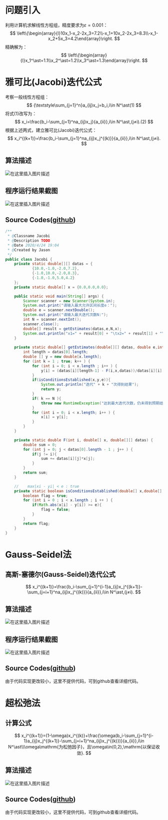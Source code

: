 ﻿# 问题引入
利用计算机求解线性方程组，精度要求为$\varepsilon=0.001$：
$$
\left\{\begin{array}{l}10x_1-x_2-2x_3=7.2\\-x_1+10x_2-2x_3=8.3\\-x_1-x_2+5x_3=4.2\end{array}\right.
$$
精确解为：
$$
\left\{\begin{array}{l}x_1^\ast=1.1\\x_2^\ast=1.2\\x_3^\ast=1.3\end{array}\right.
$$
# 雅可比(Jacobi)迭代公式
考察一般线性方程组：
$$
{\textstyle\sum_{j=1}^n}a_{ij}x_j=b_i,i\in N^\ast(1)
$$
将式$(1)$改写为：
$$
x_i=\frac{b_i-\sum_{j=1}^na_{ij}x_j}{a_{ii}},i\in N^\ast,(j≠i).(2)
$$
根据上述两式，建立雅可比(Jacobi)迭代公式：
$$
x_i^{(k+1)}=\frac{b_i-\sum_{j=1}^na_{ij}x_j^{(k)}}{a_{ii}},i\in N^\ast,(j≠i).
$$
## 算法描述
![在这里插入图片描述](https://img-blog.csdnimg.cn/20200425174305619.png?x-oss-process=image/watermark,type_ZmFuZ3poZW5naGVpdGk,shadow_10,text_aHR0cHM6Ly9ibG9nLmNzZG4ubmV0L3FxXzQ1NzQ0NTAx,size_16,color_FFFFFF,t_70)
## 程序运行结果截图
![在这里插入图片描述](https://img-blog.csdnimg.cn/20200425174353303.png?x-oss-process=image/watermark,type_ZmFuZ3poZW5naGVpdGk,shadow_10,text_aHR0cHM6Ly9ibG9nLmNzZG4ubmV0L3FxXzQ1NzQ0NTAx,size_16,color_FFFFFF,t_70)


## Source Codes([github](https://github.com/Jason-danran0612/NumericalAnalysis))

```java
/**
 * @Classname Jacobi
 * @Description TODO
 * @Date 2020/4/24 19:04
 * @Created by Jason
 */
public class Jacobi {
    private static double[][] datas = {
            {10.0,-1.0,-2.0,7.2},
            {-1.0,10.0,-2.0,8.3},
            {-1.0,-1.0,5.0,4.2}
    };
    private static double[] x = {0.0,0.0,0.0};

    public static void main(String[] args) {
        Scanner scanner = new Scanner(System.in);
        System.out.print("请输入最大允许区间长度e：");
        double e = scanner.nextDouble();
        System.out.print("请输入最大迭代次数N:");
        int N = scanner.nextInt();
        scanner.close();
        double[] result = getEstimates(datas,e,N,x);
        System.out.println("x1=" + result[0] + "\tx2=" + result[1] + "\tx3=" + result[2]);
    }
    
    private static double[] getEstimates(double[][] datas, double e,int N,double[] x) {
        int length = datas[0].length;
        double [] y = new double[x.length];
        for (int k = 1 ; true; k++ ) {
            for (int i = 0; i < x.length ; i++ ) {
                y[i] = (datas[i][length-1] - F(i,x,datas))/datas[i][i];
            }
            if(isConditionsEstablished(x,y,e)){
                System.out.println("迭代" + k + "次得到结果");
                return y;
            }
            if( k == N ){
                throw new RuntimeException("达到最大迭代次数，仍未得到预期结果...");
            }
            for (int i = 0; i < x.length; i++ ) {
                x[i] = y[i];
            }
        }
    }

    private static double F(int i, double[] x, double[][] datas) {
        double sum = 0;
        for (int j = 0; j < datas[0].length - 1 ; j++ ) {
            if(j != i){
                sum += datas[i][j]*x[j];
            }
        }
        return sum;
    }

    //    max|xi - yi| < e : true
    private static boolean isConditionsEstablished(double[] x,double[] y,double e) {
        boolean flag = true;
        for (int i = 0 ; i < x.length ; i ++ ) {
            if(Math.abs(x[i] - y[i]) >= e){
                flag = false;
            }
        }
        return flag;
    }
}

```
# Gauss-Seidel法
## 高斯-塞德尔(Gauss-Seidel)迭代公式
$$
x_i^{(k+1)}=\frac{b_i-\sum_{j=1}^{i-1}a_{ij}x_j^{(k+1)}-\sum_{j=i+1}^na_{ij}x_j^{(k)}}{a_{ii}},i\in N^\ast,(j≠i).
$$
## 算法描述
![在这里插入图片描述](https://img-blog.csdnimg.cn/20200425175246614.png?x-oss-process=image/watermark,type_ZmFuZ3poZW5naGVpdGk,shadow_10,text_aHR0cHM6Ly9ibG9nLmNzZG4ubmV0L3FxXzQ1NzQ0NTAx,size_16,color_FFFFFF,t_70)
## 程序运行结果截图
![在这里插入图片描述](https://img-blog.csdnimg.cn/20200425175311577.png)
## Source Codes([github](https://github.com/Jason-danran0612/NumericalAnalysis))
由于代码实现更改较小，这里不提供代码，可到github查看详细代码。
# 超松弛法
## 计算公式
$$
x_i^{(k+1)}=(1-\omega)x_i^{(k)}+\frac{\omega(b_i-\sum_{j=1}^{i-1}a_{ij}x_j^{(k+1)}-\sum_{j=i+1}^na_{ij}x_j^{(k)})}{a_{ii}},i\in N^\ast\\\omega\mathrm{为松弛因子}，且\omega\in(0,2),\mathrm{以保证收敛}.
$$
## 算法描述
![在这里插入图片描述](https://img-blog.csdnimg.cn/20200425180104332.png?x-oss-process=image/watermark,type_ZmFuZ3poZW5naGVpdGk,shadow_10,text_aHR0cHM6Ly9ibG9nLmNzZG4ubmV0L3FxXzQ1NzQ0NTAx,size_16,color_FFFFFF,t_70)
## Source Codes([github](https://github.com/Jason-danran0612/NumericalAnalysis))
由于代码实现更改较小，这里不提供代码，可到github查看详细代码。
